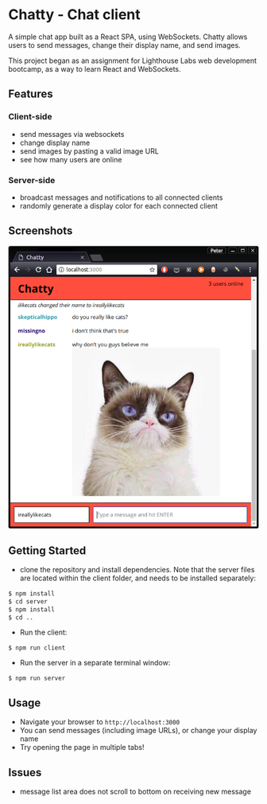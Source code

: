 # Chatty - Chat client
A simple chat app built as a React SPA, using WebSockets. Chatty allows users to send messages, change their display name, and send images.

This project began as an assignment for Lighthouse Labs web development bootcamp, as a way to learn React and WebSockets.

## Features
### Client-side
- send messages via websockets
- change display name
- send images by pasting a valid image URL
- see how many users are online

### Server-side
- broadcast messages and notifications to all connected clients
- randomly generate a display color for each connected client

## Screenshots
![Screenshot of Chatty](./docs/chatty.png)

## Getting Started
- clone the repository and install dependencies. Note that the server files are located within the client folder, and needs to be installed separately:
```
$ npm install
$ cd server
$ npm install
$ cd ..
```
- Run the client:
```
$ npm run client
```
- Run the server in a separate terminal window:
```
$ npm run server
```

## Usage
- Navigate your browser to `http://localhost:3000`
- You can send messages (including image URLs), or change your display name
- Try opening the page in multiple tabs!

## Issues
- message list area does not scroll to bottom on receiving new message